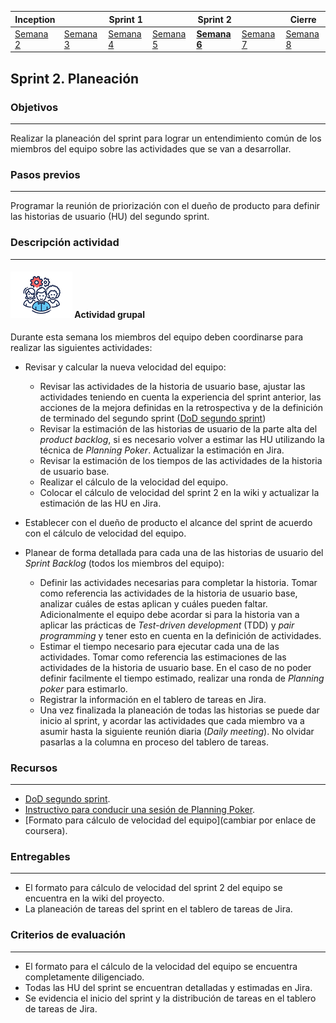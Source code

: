 | Inception |   | Sprint 1 |   | Sprint 2 |   | Cierre |
|-----------|---|----------|---|----------|---|--------|
| [Semana 2](/mt2_procesos_guias_proyecto/semanas/inception/semana2/semana2)        | [Semana 3](/mt2_procesos_guias_proyecto/semanas/inception/semana3/semana3) | [Semana 4](/mt2_procesos_guias_proyecto/semanas/sprint1/semana4/semana4) | [Semana 5](/mt2_procesos_guias_proyecto/semanas/sprint1/semana5/semana5) | **[Semana 6](/mt2_procesos_guias_proyecto/semanas/sprint2/semana6/semana6)** | [Semana 7](/mt2_procesos_guias_proyecto/semanas/sprint2/semana7/semana7) | [Semana 8]()|

## Sprint 2. Planeación

### Objetivos
---

Realizar la planeación del sprint para lograr un entendimiento común de los miembros del equipo sobre las actividades que se van a desarrollar.


### Pasos previos
---

Programar la reunión de priorización con el dueño de producto para definir las historias de usuario (HU) del segundo sprint.


### Descripción actividad
---

#### ![](./../../../assets/images/grupo.png) Actividad grupal

Durante esta semana los miembros del equipo deben coordinarse para realizar las siguientes actividades:

* Revisar y calcular la nueva velocidad del equipo:
  * Revisar las actividades de la historia de usuario base, ajustar las actividades teniendo en cuenta la experiencia del sprint anterior, las acciones de la mejora definidas en la retrospectiva y de la definición de terminado del segundo sprint ([DoD segundo sprint](../semana6/s6_DoD))
  * Revisar la estimación de las historias de usuario de la parte alta del *product backlog*, si es necesario volver a estimar las HU utilizando la técnica de *Planning Poker*. Actualizar la estimación en Jira.
  * Revisar la estimación de los tiempos de las actividades de la historia de usuario base.
  * Realizar el cálculo de la velocidad del equipo.
  * Colocar el cálculo de velocidad del sprint 2 en la wiki y actualizar la estimación de las HU en Jira.

* Establecer con el dueño de producto el alcance del sprint de acuerdo con el cálculo de velocidad del equipo.

* Planear de forma detallada para cada una de las historias de usuario del *Sprint Backlog* (todos los miembros del equipo):
  * Definir las actividades necesarias para completar la historia. Tomar como referencia las actividades de la historia de usuario base, analizar cuáles de estas aplican y cuáles pueden faltar. Adicionalmente el equipo debe acordar si para la historia van a aplicar las prácticas de *Test-driven development* (TDD) y *pair programming* y tener esto en cuenta en la definición de actividades. 
  * Estimar el tiempo necesario para ejecutar cada una de las actividades. Tomar como referencia las estimaciones de las actividades de la historia de usuario base. En el caso de no poder definir facilmente el tiempo estimado, realizar una ronda de *Planning poker* para estimarlo.
  * Registrar la información en el tablero de tareas en Jira.
  * Una vez finalizada la planeación de todas las historias se puede dar inicio al sprint, y acordar las actividades que cada miembro va a asumir hasta la siguiente reunión diaria (*Daily meeting*). No olvidar pasarlas a la columna en proceso del tablero de tareas.

### Recursos 
---

* [DoD segundo sprint](../semana6/s6_DoD).
* [Instructivo para conducir una sesión de Planning Poker](/sprint1/semana3/s3_planning_poker).
* [Formato para cálculo de velocidad del equipo](cambiar por enlace de coursera).


### Entregables
---

* El formato para cálculo de velocidad del sprint 2 del equipo se encuentra en la wiki del proyecto.
* La planeación de tareas del sprint en el tablero de tareas de Jira.

### Criterios de evaluación
---

* El formato para el cálculo de la velocidad del equipo se encuentra completamente diligenciado.
* Todas las HU del sprint se encuentran detalladas y estimadas en Jira.
* Se evidencia el inicio del sprint y la distribución de tareas en el tablero de tareas de Jira.
